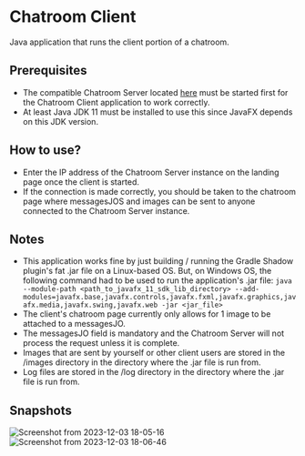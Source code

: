 # Chatroom Client
Java application that runs the client portion of a chatroom.

## Prerequisites
- The compatible Chatroom Server located [here](https://github.com/krm534/Chatroom-Server) must be started first for the Chatroom Client application to work correctly.
- At least Java JDK 11 must be installed to use this since JavaFX depends on this JDK version.

## How to use?
- Enter the IP address of the Chatroom Server instance on the landing page once the client is started.
- If the connection is made correctly, you should be taken to the chatroom page where messagesJOS and images can be sent to anyone connected to the Chatroom Server instance.

## Notes
- This application works fine by just building / running the Gradle Shadow plugin's fat .jar file on a Linux-based OS. But, on Windows OS, the following command had to be used to run the application's .jar file: `java --module-path <path_to_javafx_11_sdk_lib_directory> --add-modules=javafx.base,javafx.controls,javafx.fxml,javafx.graphics,javafx.media,javafx.swing,javafx.web -jar <jar_file>`
- The client's chatroom page currently only allows for 1 image to be attached to a messagesJO.
- The messagesJO field is mandatory and the Chatroom Server will not process the request unless it is complete.
- Images that are sent by yourself or other client users are stored in the /images directory in the directory where the .jar file is run from.
- Log files are stored in the /log directory in the directory where the .jar file is run from.

## Snapshots
![Screenshot from 2023-12-03 18-05-16](https://github.com/krm534/Chatroom-Client/assets/25673410/86dc2baa-a5d8-4d31-9f4c-3206327b2e4b)
![Screenshot from 2023-12-03 18-06-46](https://github.com/krm534/Chatroom-Client/assets/25673410/2810aa5a-b2ba-4629-86cb-504107effe28)

